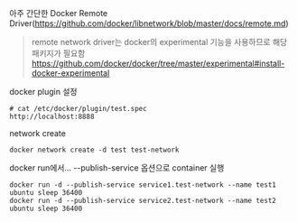 아주 간단한 Docker Remote Driver(https://github.com/docker/libnetwork/blob/master/docs/remote.md)

> remote network driver는 docker의 experimental 기능을 사용하므로 해당 패키지가 필요함
> https://github.com/docker/docker/tree/master/experimental#install-docker-experimental

docker plugin 설정 

    # cat /etc/docker/plugin/test.spec
    http://localhost:8888

network create

    docker network create -d test test-network

docker run에서... --publish-service 옵션으로 container 실행

    docker run -d --publish-service service1.test-network --name test1 ubuntu sleep 36400
    docker run -d --publish-service service2.test-network --name test2 ubuntu sleep 36400


